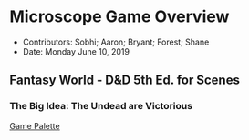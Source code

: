 # Microscope Game Overview
* Contributors: Sobhi; Aaron; Bryant; Forest; Shane
* Date: Monday June 10, 2019

## Fantasy World - D&D 5th Ed. for Scenes
### The Big Idea: The Undead are Victorious

[Game Palette](01_Palette)


